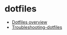 # dotfiles

- [Dotfiles overview](https://docs.github.com/en/codespaces/setting-your-user-preferences/personalizing-github-codespaces-for-your-account#dotfiles)
- [Troubleshooting-dotfiles](https://docs.github.com/en/codespaces/troubleshooting/troubleshooting-personalization-for-codespaces#troubleshooting-dotfiles)
